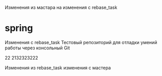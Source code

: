 Изменения из мастара на изменения с rebase_task
# spring

Изменения с rebase_task Тестовый репозиторий для отладки умений работы через консольный Git

22
2132323222

Изменения из rebase_task изменения с мастера
